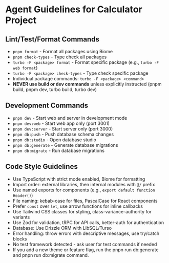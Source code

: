 # Agent Guidelines for Calculator Project

## Lint/Test/Format Commands
- `pnpm format` - Format all packages using Biome
- `pnpm check-types` - Type check all packages
- `turbo -F <package> format` - Format specific package (e.g., `turbo -F web format`)
- `turbo -F <package> check-types` - Type check specific package
- Individual package commands: `turbo -F <package> <command>`
- **NEVER use build or dev commands** unless explicitly instructed (pnpm build, pnpm dev, turbo build, turbo dev)

## Development Commands
- `pnpm dev` - Start web and server in development mode
- `pnpm dev:web` - Start web app only (port 3001)
- `pnpm dev:server` - Start server only (port 3000)
- `pnpm db:push` - Push database schema changes
- `pnpm db:studio` - Open database studio
- `pnpm db:generate` - Generate database migrations
- `pnpm db:migrate` - Run database migrations

## Code Style Guidelines
- Use TypeScript with strict mode enabled, Biome for formatting
- Import order: external libraries, then internal modules with `@/` prefix
- Use named exports for components (e.g., `export default function Header()`)
- File naming: kebab-case for files, PascalCase for React components
- Prefer `const` over `let`, use arrow functions for inline callbacks
- Use Tailwind CSS classes for styling, class-variance-authority for variants
- Use Zod for validation, tRPC for API calls, better-auth for authentication
- Database: Use Drizzle ORM with LibSQL/Turso
- Error handling: throw errors with descriptive messages, use try/catch blocks
- No test framework detected - ask user for test commands if needed
- If you add a new theme or feature flag, run the pnpn run db:generate and pnpn run db:migrate command.
